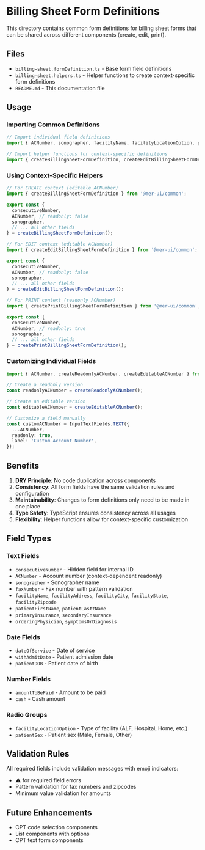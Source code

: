 # Billing Sheet Form Definitions

This directory contains common form definitions for billing sheet forms that can be shared across different components (create, edit, print).

## Files

- `billing-sheet.formDefinition.ts` - Base form field definitions
- `billing-sheet.helpers.ts` - Helper functions to create context-specific form definitions
- `README.md` - This documentation file

## Usage

### Importing Common Definitions

```typescript
// Import individual field definitions
import { ACNumber, sonographer, facilityName, facilityLocationOption, patientSex } from '@mer-ui/common';

// Import helper functions for context-specific definitions
import { createBillingSheetFormDefinition, createEditBillingSheetFormDefinition, createPrintBillingSheetFormDefinition } from '@mer-ui/common';
```

### Using Context-Specific Helpers

```typescript
// For CREATE context (editable ACNumber)
import { createBillingSheetFormDefinition } from '@mer-ui/common';

export const {
  consecutiveNumber,
  ACNumber, // readonly: false
  sonographer,
  // ... all other fields
} = createBillingSheetFormDefinition();

// For EDIT context (editable ACNumber)
import { createEditBillingSheetFormDefinition } from '@mer-ui/common';

export const {
  consecutiveNumber,
  ACNumber, // readonly: false
  sonographer,
  // ... all other fields
} = createEditBillingSheetFormDefinition();

// For PRINT context (readonly ACNumber)
import { createPrintBillingSheetFormDefinition } from '@mer-ui/common';

export const {
  consecutiveNumber,
  ACNumber, // readonly: true
  sonographer,
  // ... all other fields
} = createPrintBillingSheetFormDefinition();
```

### Customizing Individual Fields

```typescript
import { ACNumber, createReadonlyACNumber, createEditableACNumber } from '@mer-ui/common';

// Create a readonly version
const readonlyACNumber = createReadonlyACNumber();

// Create an editable version
const editableACNumber = createEditableACNumber();

// Customize a field manually
const customACNumber = InputTextFields.TEXT({
  ...ACNumber,
  readonly: true,
  label: 'Custom Account Number',
});
```

## Benefits

1. **DRY Principle**: No code duplication across components
2. **Consistency**: All form fields have the same validation rules and configuration
3. **Maintainability**: Changes to form definitions only need to be made in one place
4. **Type Safety**: TypeScript ensures consistency across all usages
5. **Flexibility**: Helper functions allow for context-specific customization

## Field Types

### Text Fields

- `consecutiveNumber` - Hidden field for internal ID
- `ACNumber` - Account number (context-dependent readonly)
- `sonographer` - Sonographer name
- `faxNumber` - Fax number with pattern validation
- `facilityName`, `facilityAddress`, `facilityCity`, `facilityState`, `facilityZipcode`
- `patientFirstName`, `patientLasttName`
- `primaryInsurance`, `secondaryInsurance`
- `orderingPhysician`, `symptomsOrDiagnosis`

### Date Fields

- `dateOfService` - Date of service
- `withAdmitDate` - Patient admission date
- `patientDOB` - Patient date of birth

### Number Fields

- `amountToBePaid` - Amount to be paid
- `cash` - Cash amount

### Radio Groups

- `facilityLocationOption` - Type of facility (ALF, Hospital, Home, etc.)
- `patientSex` - Patient sex (Male, Female, Other)

## Validation Rules

All required fields include validation messages with emoji indicators:

- ⚠️ for required field errors
- Pattern validation for fax numbers and zipcodes
- Minimum value validation for amounts

## Future Enhancements

- CPT code selection components
- List components with options
- CPT text form components
